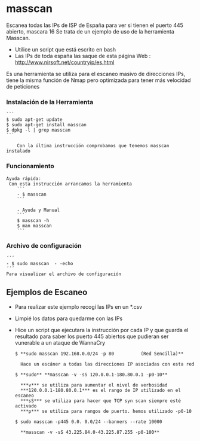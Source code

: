 # masscan
Escanea todas las IPs de ISP de España para ver si tienen el puerto 445 abierto, mascara 16 
Se trata de un ejemplo de uso de la herramienta Masscan.
- Utilice un script que está escrito en bash 
- Las IPs de toda españa las saque de esta página Web : http://www.nirsoft.net/countryip/es.html



Es una herramienta se utiliza para el escaneo masivo de direcciones IPs, tiene la misma función de Nmap pero optimizada para tener más velocidad de peticiones

### Instalación de la Herramienta
    ```
    $ sudo apt-get update
    $ sudo apt-get install masscan
    $ dpkg -l | grep masscan
    ```
    
        Con la última instrucción comprobamos que tenemos masscan instalado
        
### Funcionamiento
    Ayuda rápida:
     Con esta instrucción arrancamos la herramienta 
        ```
        - $ masscan           
        ```          
       
        - Ayuda y Manual
        ```
        $ masscan -h        
        $ man masscan
        ```

### Archivo de configuración
    ´´´
    - $ sudo masscan  - -echo 
    ´´´
    Para visualizar el archivo de configuración

## Ejemplos de Escaneo
- Para realizar este ejemplo recogí las IPs en un *.csv
- Limpié los datos para quedarme con las IPs
- Hice un script que ejecutara la instrucción por cada IP y que guarda el resultado para saber los puerto 445 abiertos que pudieran ser vunerable a un ataque de WannaCry

    `$ **sudo masscan 192.168.0.0/24 -p 80          (Red Sencilla)**`
        
        Hace un escáner a todas las direcciones IP asociadas con esta red
        
    `$ **sudo** **masscan -v -sS 120.0.0.1-180.80.0.1 -p0-10**`
    
        ***v*** se utiliza para aumentar el nivel de verbosidad
        ***120.0.0.1-180.80.0.1*** es el rango de IP utilizado en el escaneo
        ***sS*** se utiliza para hacer que TCP syn scan siempre esté activado
        ***p*** se utiliza para rangos de puerto. hemos utilizado -p0-10
        
    `$ sudo masscan -p445 0.0. 0.0/24 --banners --rate 10000`
        
        **masscan -v -sS 43.225.84.0-43.225.87.255 -p0-100**
        
        
        
        
